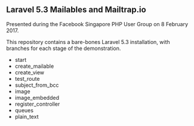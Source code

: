 ## Laravel 5.3 Mailables and Mailtrap.io

Presented during the Facebook Singapore PHP User Group on 8 February 2017.

This repository contains a bare-bones Laravel 5.3 installation, with branches for each stage of the demonstration.

- start
- create_mailable
- create_view
- test_route
- subject_from_bcc
- image
- image_embedded
- register_controller
- queues
- plain_text


